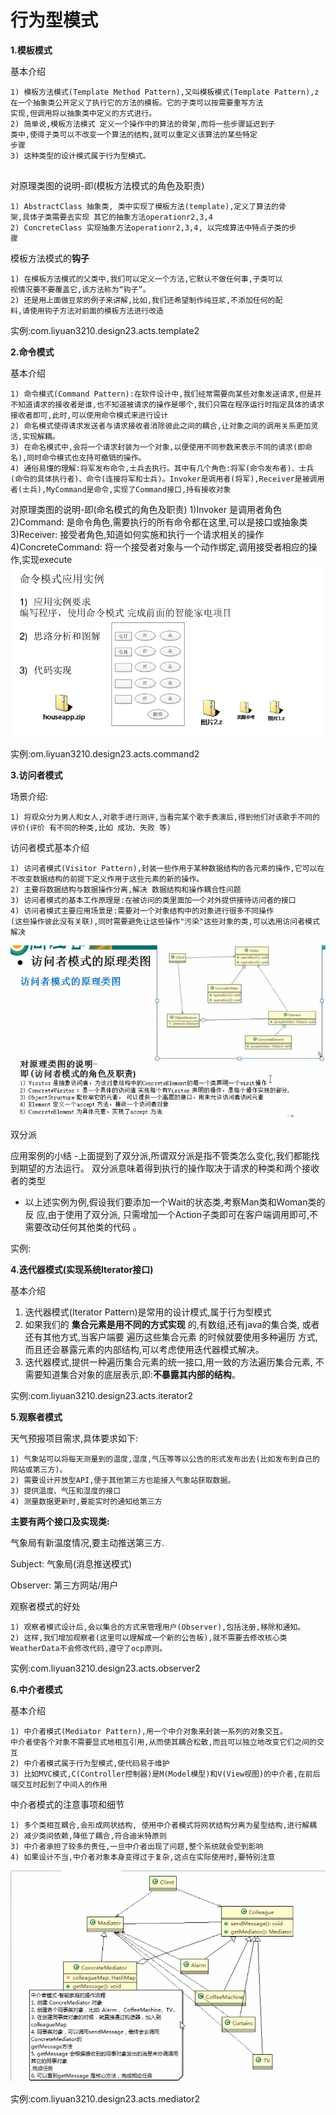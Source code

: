 # 行为型模式

**1.模板模式**

基本介绍

```
1) 模板方法模式(Template Method Pattern),又叫模板模式(Template Pattern),z
在一个抽象类公开定义了执行它的方法的模板。它的子类可以按需要重写方法
实现,但调用将以抽象类中定义的方式进行。
2) 简单说,模板方法模式 定义一个操作中的算法的骨架,而将一些步骤延迟到子
类中,使得子类可以不改变一个算法的结构,就可以重定义该算法的某些特定
步骤
3) 这种类型的设计模式属于行为型模式。


```

对原理类图的说明-即(模板方法模式的角色及职责)

```
1) AbstractClass 抽象类, 类中实现了模板方法(template),定义了算法的骨
架,具体子类需要去实现 其它的抽象方法operationr2,3,4
2) ConcreteClass 实现抽象方法operationr2,3,4, 以完成算法中特点子类的步
骤
```

模板方法模式的**钩子**

```
1) 在模板方法模式的父类中,我们可以定义一个方法,它默认不做任何事,子类可以
视情况要不要覆盖它,该方法称为“钩子”。
2) 还是用上面做豆浆的例子来讲解,比如,我们还希望制作纯豆浆,不添加任何的配
料,请使用钩子方法对前面的模板方法进行改造
```

实例:com.liyuan3210.design23.acts.template2

**2.命令模式**

基本介绍

```
1) 命令模式(Command Pattern):在软件设计中,我们经常需要向某些对象发送请求,但是并不知道请求的接收者是谁,也不知道被请求的操作是哪个,我们只需在程序运行时指定具体的请求接收者即可,此时,可以使用命令模式来进行设计
2) 命名模式使得请求发送者与请求接收者消除彼此之间的耦合,让对象之间的调用关系更加灵活,实现解耦。
3) 在命名模式中,会将一个请求封装为一个对象,以便使用不同参数来表示不同的请求(即命名),同时命令模式也支持可撤销的操作。
4) 通俗易懂的理解:将军发布命令,士兵去执行。其中有几个角色:将军(命令发布者)、士兵(命令的具体执行者)、命令(连接将军和士兵)。Invoker是调用者(将军),Receiver是被调用者(士兵),MyCommand是命令,实现了Command接口,持有接收对象
```

对原理类图的说明-即(命名模式的角色及职责)
1)Invoker 是调用者角色
2)Command: 是命令角色,需要执行的所有命令都在这里,可以是接口或抽象类
3)Receiver: 接受者角色,知道如何实施和执行一个请求相关的操作
4)ConcreteCommand: 将一个接受者对象与一个动作绑定,调用接受者相应的操作,实现execute
![](img/command.png)

实例:om.liyuan3210.design23.acts.command2



**3.访问者模式**

场景介绍:

```
1) 将观众分为男人和女人,对歌手进行测评,当看完某个歌手表演后,得到他们对该歌手不同的评价(评价 有不同的种类,比如 成功、失败 等)
```

访问者模式基本介绍

```
1) 访问者模式(Visitor Pattern),封装一些作用于某种数据结构的各元素的操作,它可以在不改变数据结构的前提下定义作用于这些元素的新的操作。
2) 主要将数据结构与数据操作分离,解决 数据结构和操作耦合性问题
3) 访问者模式的基本工作原理是:在被访问的类里面加一个对外提供接待访问者的接口
4) 访问者模式主要应用场景是:需要对一个对象结构中的对象进行很多不同操作
(这些操作彼此没有关联),同时需要避免让这些操作"污染"这些对象的类,可以选用访问者模式解决
```

![](img/visitor-1.png)

双分派

应用案例的小结
-上面提到了双分派,所谓双分派是指不管类怎么变化,我们都能找到期望的方法运行。
双分派意味着得到执行的操作取决于请求的种类和两个接收者的类型

- 以上述实例为例,假设我们要添加一个Wait的状态类,考察Man类和Woman类的反
应,由于使用了双分派, 只需增加一个Action子类即可在客户端调用即可,不
需要改动任何其他类的代码 。

实例:



**4.迭代器模式(实现系统Iterator接口)**

基本介绍
1) 迭代器模式(Iterator Pattern)是常用的设计模式,属于行为型模式
2) 如果我们的 **集合元素是用不同的方式实现** 的,有数组,还有java的集合类,
或者还有其他方式,当客户端要 遍历这些集合元素 的时候就要使用多种遍历
方式,而且还会暴露元素的内部结构,可以考虑使用迭代器模式解决。
3) 迭代器模式,提供一种遍历集合元素的统一接口,用一致的方法遍历集合元素,
不需要知道集合对象的底层表示,即:**不暴露其内部的结构**。

实例:com.liyuan3210.design23.acts.iterator2

**5.观察者模式**

天气预报项目需求,具体要求如下:

```
1) 气象站可以将每天测量到的温度,湿度,气压等等以公告的形式发布出去(比如发布到自己的网站或第三方)。
2) 需要设计开放型API,便于其他第三方也能接入气象站获取数据。
3) 提供温度、气压和湿度的接口
4) 测量数据更新时,要能实时的通知给第三方
```

**主要有两个接口及实现类:**

气象局有新温度情况,要主动推送第三方.

Subject: 气象局(消息推送模式)

Observer: 第三方网站/用户

观察者模式的好处

```
1) 观察者模式设计后,会以集合的方式来管理用户(Observer),包括注册,移除和通知。
2) 这样,我们增加观察者(这里可以理解成一个新的公告板),就不需要去修改核心类WeatherData不会修改代码,遵守了ocp原则。
```

实例:com.liyuan3210.design23.acts.observer2

**6.中介者模式**

基本介绍

```
1) 中介者模式(Mediator Pattern),用一个中介对象来封装一系列的对象交互。
中介者使各个对象不需要显式地相互引用,从而使其耦合松散,而且可以独立地改变它们之间的交互
2) 中介者模式属于行为型模式,使代码易于维护
3) 比如MVC模式,C(Controller控制器)是M(Model模型)和V(View视图)的中介者,在前后端交互时起到了中间人的作用
```
中介者模式的注意事项和细节

```
1) 多个类相互耦合,会形成网状结构, 使用中介者模式将网状结构分离为星型结构,进行解耦
2) 减少类间依赖,降低了耦合,符合迪米特原则
3) 中介者承担了较多的责任,一旦中介者出现了问题,整个系统就会受到影响
4) 如果设计不当,中介者对象本身变得过于复杂,这点在实际使用时,要特别注意
```

![](img/mediator-1.png)

实例:com.liyuan3210.design23.acts.mediator2

